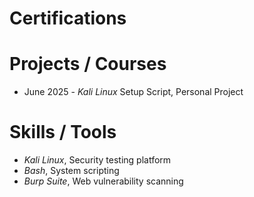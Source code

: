 # Certifications


# Projects / Courses
- June 2025 - *Kali Linux* Setup Script, Personal Project

# Skills / Tools
- *Kali Linux*, Security testing platform
- *Bash*, System scripting
- *Burp Suite*, Web vulnerability scanning

<!--
**404Future/404Future** is a ✨ _special_ ✨ repository because its `README.md` (this file) appears on your GitHub profile.

Here are some ideas to get you started:

- 🔭 I’m currently working on ...
- 🌱 I’m currently learning ...
- 👯 I’m looking to collaborate on ...
- 🤔 I’m looking for help with ...
- 💬 Ask me about ...
- 📫 How to reach me: ...
- 😄 Pronouns: ...
- ⚡ Fun fact: ...
-->

